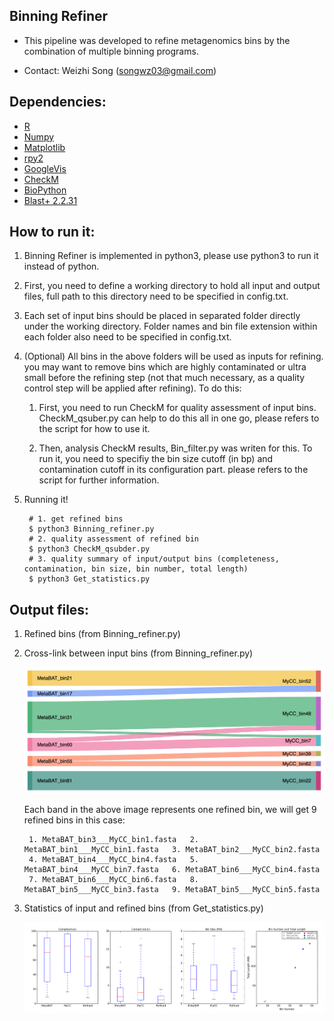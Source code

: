 Binning Refiner
---

+ This pipeline was developed to refine metagenomics bins by the combination of multiple binning programs.

+ Contact: Weizhi Song (songwz03@gmail.com)

Dependencies:
---

+ [R](https://www.r-project.org)
+ [Numpy](http://www.numpy.org)
+ [Matplotlib](http://matplotlib.org)
+ [rpy2](http://rpy2.bitbucket.org)
+ [GoogleVis](https://github.com/mages/googleVis#googlevis)
+ [CheckM](http://ecogenomics.github.io/CheckM/)
+ [BioPython](https://github.com/biopython/biopython.github.io/)
+ [Blast+ 2.2.31](http://www.ncbi.nlm.nih.gov/news/06-16-2015-blast-plus-update/)


How to run it:
---

1. Binning Refiner is implemented in python3, please use python3 to run it instead of python.

1. First, you need to define a working directory to hold all input and output files, full path to this directory need
to be specified in config.txt.

1. Each set of input bins should be placed in separated folder directly under the working directory. Folder names and
bin file extension within each folder also need to be specified in config.txt.

1. (Optional) All bins in the above folders will be used as inputs for refining. you may want to remove bins which
are highly contaminated or ultra small before the refining step (not that much necessary, as a quality control step will
be applied after refining). To do this:

    1. First, you need to run CheckM for quality assessment of input bins. CheckM_qsuber.py can help to do this all in
    one go, please refers to the script for how to use it.

    1. Then, analysis CheckM results, Bin_filter.py was writen for this. To run it, you need to specifiy the bin size
    cutoff (in bp) and contamination cutoff in its configuration part. please refers to the script for further information.

1. Running it!

        # 1. get refined bins
        $ python3 Binning_refiner.py
        # 2. quality assessment of refined bin
        $ python3 CheckM_qsubder.py
        # 3. quality summary of input/output bins (completeness, contamination, bin size, bin number, total length)
        $ python3 Get_statistics.py

Output files:
---

1. Refined bins (from Binning_refiner.py)

1. Cross-link between input bins (from Binning_refiner.py)

    ![Sankey_plot](doc/images/sankey_plot.jpg)

    Each band in the above image represents one refined bin, we will get 9 refined bins in this case:

        1. MetaBAT_bin3___MyCC_bin1.fasta   2. MetaBAT_bin1___MyCC_bin1.fasta   3. MetaBAT_bin2___MyCC_bin2.fasta
        4. MetaBAT_bin4___MyCC_bin4.fasta   5. MetaBAT_bin4___MyCC_bin7.fasta   6. MetaBAT_bin6___MyCC_bin4.fasta
        7. MetaBAT_bin6___MyCC_bin6.fasta   8. MetaBAT_bin5___MyCC_bin3.fasta   9. MetaBAT_bin5___MyCC_bin5.fasta

1. Statistics of input and refined bins (from Get_statistics.py)

    ![Statistics](doc/images/statistics.png)



